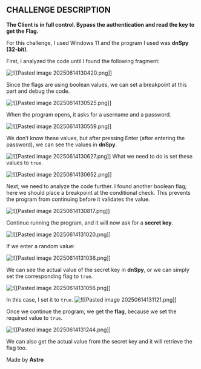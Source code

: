 ## CHALLENGE DESCRIPTION

**The Client is in full control. Bypass the authentication and read the key to get the Flag.**

For this challenge, I used Windows 11 and the program I used was **dnSpy (32-bit)**.

First, I analyzed the code until I found the following fragment:

![!\[\[Pasted image 20250614130420.png\]\]](<Images/Pasted image 20250614130420.png>)

Since the flags are using boolean values, we can set a breakpoint at this part and debug the code.

![!\[\[Pasted image 20250614130525.png\]\]](<Images/Pasted image 20250614130525.png>)

When the program opens, it asks for a username and a password.

![!\[\[Pasted image 20250614130559.png\]\]](<Images/Pasted image 20250614130559.png>)

We don’t know these values, but after pressing Enter (after entering the password), we can see the values in **dnSpy**.

![!\[\[Pasted image 20250614130627.png\]\]](<Images/Pasted image 20250614130627.png>)
What we need to do is set these values to `true`.

![!\[\[Pasted image 20250614130652.png\]\]](<Images/Pasted image 20250614130652.png>)

Next, we need to analyze the code further. I found another boolean flag; here we should place a breakpoint at the conditional check. This prevents the program from continuing before it validates the value.

![!\[\[Pasted image 20250614130817.png\]\]](<Images/Pasted image 20250614130817.png>)

Continue running the program, and it will now ask for a **secret key**.

![!\[\[Pasted image 20250614131020.png\]\]](<Images/Pasted image 20250614131020.png>)

If we enter a random value:

![!\[\[Pasted image 20250614131036.png\]\]](<Images/Pasted image 20250614131036.png>)

We can see the actual value of the secret key in **dnSpy**, or we can simply set the corresponding flag to `true`.

![!\[\[Pasted image 20250614131056.png\]\]](<Images/Pasted image 20250614131056.png>)

In this case, I set it to `true`.
![!\[\[Pasted image 20250614131121.png\]\]](<Images/Pasted image 20250614131121.png>)

Once we continue the program, we get the **flag**, because we set the required value to `true`.

![!\[\[Pasted image 20250614131244.png\]\]](<Images/Pasted image 20250614131244.png>)

We can also get the actual value from the secret key and it will retrieve the flag too.

Made by **Astro**